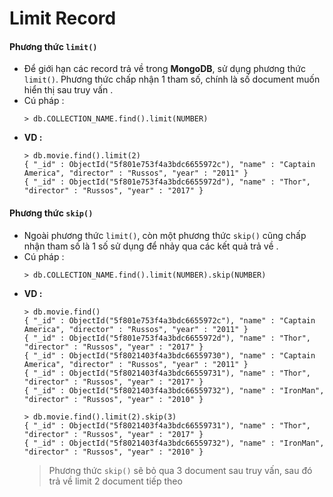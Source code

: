 # Limit Record
#### **Phương thức `limit()`**
- Để giới hạn các record trả về trong **MongoDB**, sử dụng phương thức `limit()`. Phương thức chấp nhận 1 tham số, chính là số document muốn hiển thị sau truy vấn .
- Cú pháp :
    ```
    > db.COLLECTION_NAME.find().limit(NUMBER)
    ```
- **VD :**
    ```
    > db.movie.find().limit(2)
    { "_id" : ObjectId("5f801e753f4a3bdc6655972c"), "name" : "Captain America", "director" : "Russos", "year" : "2011" }
    { "_id" : ObjectId("5f801e753f4a3bdc6655972d"), "name" : "Thor", "director" : "Russos", "year" : "2017" }
    ```
#### **Phương thức `skip()`**
- Ngoài phương thức `limit()`, còn một phương thức `skip()` cũng chấp nhận tham số là 1 số sử dụng để nhảy qua các kết quả trả về .
- Cú pháp :
    ```
    > db.COLLECTION_NAME.find().limit(NUMBER).skip(NUMBER)
    ```
- **VD :**
    ```
    > db.movie.find()
    { "_id" : ObjectId("5f801e753f4a3bdc6655972c"), "name" : "Captain America", "director" : "Russos", "year" : "2011" }
    { "_id" : ObjectId("5f801e753f4a3bdc6655972d"), "name" : "Thor", "director" : "Russos", "year" : "2017" }
    { "_id" : ObjectId("5f8021403f4a3bdc66559730"), "name" : "Captain America", "director" : "Russos", "year" : "2011" }
    { "_id" : ObjectId("5f8021403f4a3bdc66559731"), "name" : "Thor", "director" : "Russos", "year" : "2017" }
    { "_id" : ObjectId("5f8021403f4a3bdc66559732"), "name" : "IronMan", "director" : "Russos", "year" : "2010" }
    ```
    ```
    > db.movie.find().limit(2).skip(3)
    { "_id" : ObjectId("5f8021403f4a3bdc66559731"), "name" : "Thor", "director" : "Russos", "year" : "2017" }
    { "_id" : ObjectId("5f8021403f4a3bdc66559732"), "name" : "IronMan", "director" : "Russos", "year" : "2010" }
    ```
    > Phương thức `skip()` sẽ bỏ qua 3 document sau truy vấn, sau đó trả về limit 2 document tiếp theo
